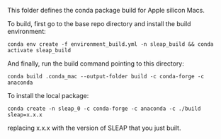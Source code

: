 This folder defines the conda package build for Apple silicon Macs.

To build, first go to the base repo directory and install the build environment:

```
conda env create -f environment_build.yml -n sleap_build && conda activate sleap_build
```

And finally, run the build command pointing to this directory:

```
conda build .conda_mac --output-folder build -c conda-forge -c anaconda
```

To install the local package:

```
conda create -n sleap_0 -c conda-forge -c anaconda -c ./build sleap=x.x.x
```

replacing x.x.x with the version of SLEAP that you just built.
